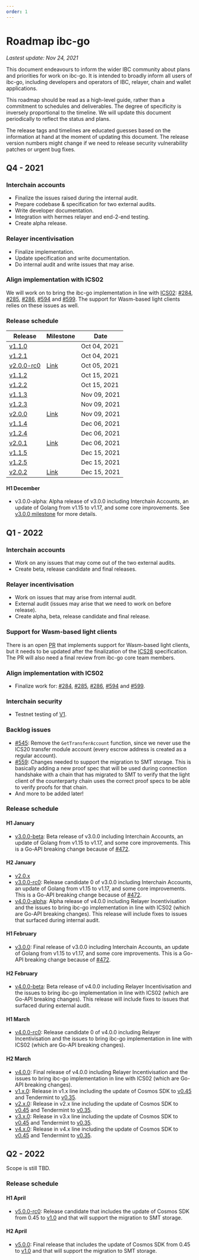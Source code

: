 ```yaml
---
order: 1
---
```


# Roadmap ibc-go

_Lastest update: Nov 24, 2021_

This document endeavours to inform the wider IBC community about plans and priorities for work on ibc-go. It is intended to broadly inform all users of ibc-go, including developers and operators of IBC, relayer, chain and wallet applications.

This roadmap should be read as a high-level guide, rather than a commitment to schedules and deliverables. The degree of specificity is inversely proportional to the timeline. We will update this document periodically to reflect the status and plans.

The release tags and timelines are educated guesses based on the information at hand at the moment of updating this document. The release version numbers might change if we need to release security vulnerability patches or urgent bug fixes.

## Q4 - 2021

### Interchain accounts

- Finalize the issues raised during the internal audit.
- Prepare codebase & specification for two external audits.
- Write developer documentation.
- Integration with hermes relayer and end-2-end testing.
- Create alpha release.

### Relayer incentivisation

- Finalize implementation.
- Update specification and write documentation.
- Do internal audit and write issues that may arise.

### Align implementation with ICS02

We will work on to bring the ibc-go implementation in line with [ICS02](https://github.com/cosmos/ibc/tree/master/spec/core/ics-002-client-semantics): [#284](https://github.com/cosmos/ibc-go/issues/284), [#285](https://github.com/cosmos/ibc-go/issues/285), [#286](https://github.com/cosmos/ibc-go/issues/286), [#594](https://github.com/cosmos/ibc-go/issues/594) and [#599](https://github.com/cosmos/ibc-go/issues/599). The support for Wasm-based light clients relies on these issues as well. 

### Release schedule

|Release|Milestone|Date|
|-------|---------|----|
|[v1.1.0](https://github.com/cosmos/ibc-go/releases/tag/v1.1.1)||Oct 04, 2021|
|[v1.2.1](https://github.com/cosmos/ibc-go/releases/tag/v1.2.1)||Oct 04, 2021|
|[v2.0.0-rc0](https://github.com/cosmos/ibc-go/releases/tag/v2.0.0-rc0)|[Link](https://github.com/cosmos/ibc-go/milestone/3)|Oct 05, 2021|
|[v1.1.2](https://github.com/cosmos/ibc-go/releases/tag/v1.1.2)||Oct 15, 2021|
|[v1.2.2](https://github.com/cosmos/ibc-go/releases/tag/v1.2.2)||Oct 15, 2021|
|[v1.1.3](https://github.com/cosmos/ibc-go/releases/tag/v1.1.3)||Nov 09, 2021|
|[v1.2.3](https://github.com/cosmos/ibc-go/releases/tag/v1.2.3)||Nov 09, 2021|
|[v2.0.0](https://github.com/cosmos/ibc-go/releases/tag/v2.0.0)|[Link](https://github.com/cosmos/ibc-go/milestone/3)|Nov 09, 2021|
|[v1.1.4](https://github.com/cosmos/ibc-go/releases/tag/v1.1.5)||Dec 06, 2021|
|[v1.2.4](https://github.com/cosmos/ibc-go/releases/tag/v1.2.4)||Dec 06, 2021|
|[v2.0.1](https://github.com/cosmos/ibc-go/releases/tag/v2.0.1)|[Link](https://github.com/cosmos/ibc-go/milestone/11)|Dec 06, 2021|
|[v1.1.5](https://github.com/cosmos/ibc-go/releases/tag/v1.1.5)||Dec 15, 2021|
|[v1.2.5](https://github.com/cosmos/ibc-go/releases/tag/v1.2.5)||Dec 15, 2021|
|[v2.0.2](https://github.com/cosmos/ibc-go/releases/tag/v2.0.2)|[Link](https://github.com/cosmos/ibc-go/milestone/20)|Dec 15, 2021|

#### H1 December

- v3.0.0-alpha: Alpha release of v3.0.0 including Interchain Accounts, an update of Golang from v1.15 to v1.17, and some core improvements. See [v3.0.0 milestone](https://github.com/cosmos/ibc-go/milestone/12) for more details.

## Q1 - 2022

### Interchain accounts 

- Work on any issues that may come out of the two external audits.
- Create beta, release candidate and final releases.

### Relayer incentivisation

- Work on issues that may arise from internal audit.
- External audit (issues may arise that we need to work on before release).
- Create alpha, beta, release candidate and final release.

### Support for Wasm-based light clients

There is an open [PR](https://github.com/cosmos/ibc-go/pull/208) that implements support for Wasm-based light clients, but it needs to be updated after the finalization of the [ICS28](https://github.com/cosmos/ibc/tree/master/spec/client/ics-008-wasm-client) specification. The PR will also need a final review from ibc-go core team members.
 
### Align implementation with ICS02

- Finalize work for: [#284](https://github.com/cosmos/ibc-go/issues/284), [#285](https://github.com/cosmos/ibc-go/issues/285), [#286](https://github.com/cosmos/ibc-go/issues/286), [#594](https://github.com/cosmos/ibc-go/issues/594) and [#599](https://github.com/cosmos/ibc-go/issues/599). 

### Interchain security

- Testnet testing of [V1](https://github.com/cosmos/gaia/blob/main/docs/interchain-security.md#v1---full-validator-set).

### Backlog issues

- [#545](https://github.com/cosmos/ibc-go/issues/545): Remove the `GetTransferAccount` function, since we never use the ICS20 transfer module account (every escrow address is created as a regular account).
- [#559](https://github.com/cosmos/ibc-go/issues/559): Changes needed to support the migration to SMT storage. This is basically adding a new proof spec that will be used during connection handshake with a chain that has migrated to SMT to verify that the light client of the counterparty chain uses the correct proof specs to be able to verify proofs for that chain.
- And more to be added later!

### Release schedule

#### H1 January

- [v3.0.0-beta](https://github.com/cosmos/ibc-go/milestone/12): Beta release of v3.0.0 including Interchain Accounts, an update of Golang from v1.15 to v1.17, and some core improvements. This is a Go-API breaking change because of [#472](https://github.com/cosmos/ibc-go/issues/472).

#### H2 January

- [v2.0.x](https://github.com/cosmos/ibc-go/milestone/14)
- [v3.0.0-rc0](https://github.com/cosmos/ibc-go/milestone/12): Release candidate 0 of v3.0.0 including Interchain Accounts, an update of Golang from v1.15 to v1.17, and some core improvements. This is a Go-API breaking change because of [#472](https://github.com/cosmos/ibc-go/issues/472).
- [v4.0.0-alpha](https://github.com/cosmos/ibc-go/milestone/16): Alpha release of v4.0.0 including Relayer Incentivisation and the issues to bring ibc-go implementation in line with ICS02 (which are Go-API breaking changes). This release will include fixes to issues that surfaced during internal audit.

#### H1 February

- [v3.0.0](https://github.com/cosmos/ibc-go/milestone/12): Final release of v3.0.0 including Interchain Accounts, an update of Golang from v1.15 to v1.17, and some core improvements. This is a Go-API breaking change because of [#472](https://github.com/cosmos/ibc-go/issues/472).

#### H2 February

- [v4.0.0-beta](https://github.com/cosmos/ibc-go/milestone/16): Beta release of v4.0.0 including Relayer Incentivisation and the issues to bring ibc-go implementation in line with ICS02 (which are Go-API breaking changes). This release will include fixes to issues that surfaced during external audit.

#### H1 March

- [v4.0.0-rc0](https://github.com/cosmos/ibc-go/milestone/16): Release candidate 0 of v4.0.0 including Relayer Incentivisation and the issues to bring ibc-go implementation in line with ICS02 (which are Go-API breaking changes).

#### H2 March

- [v4.0.0](https://github.com/cosmos/ibc-go/milestone/16): Final release of v4.0.0 including Relayer Incentivisation and the issues to bring ibc-go implementation in line with ICS02 (which are Go-API breaking changes).
- [v1.x.0](https://github.com/cosmos/ibc-go/milestone/17): Release in v1.x line including the update of Cosmos SDK to [v0.45](https://github.com/cosmos/cosmos-sdk/milestone/46) and Tendermint to [v0.35](https://github.com/tendermint/tendermint/releases/tag/v0.35.0).
- [v2.x.0](https://github.com/cosmos/ibc-go/milestone/18): Release in v2.x line including the update of Cosmos SDK to [v0.45](https://github.com/cosmos/cosmos-sdk/milestone/46) and Tendermint to [v0.35](https://github.com/tendermint/tendermint/releases/tag/v0.35.0).
- [v3.x.0](https://github.com/cosmos/ibc-go/milestone/19): Release in v3.x line including the update of Cosmos SDK to [v0.45](https://github.com/cosmos/cosmos-sdk/milestone/46) and Tendermint to [v0.35](https://github.com/tendermint/tendermint/releases/tag/v0.35.0).
- [v4.x.0](https://github.com/cosmos/ibc-go/milestone/22): Release in v4.x line including the update of Cosmos SDK to [v0.45](https://github.com/cosmos/cosmos-sdk/milestone/46) and Tendermint to [v0.35](https://github.com/tendermint/tendermint/releases/tag/v0.35.0).

## Q2 - 2022

Scope is still TBD.

### Release schedule

#### H1 April

- [v5.0.0-rc0](https://github.com/cosmos/ibc-go/milestone/21): Release candidate that includes the update of Cosmos SDK from 0.45 to [v1.0](https://github.com/cosmos/cosmos-sdk/milestone/52) and that will support the migration to SMT storage.

#### H2 April

- [v5.0.0](https://github.com/cosmos/ibc-go/milestone/21): Final release that includes the update of Cosmos SDK from 0.45 to [v1.0](https://github.com/cosmos/cosmos-sdk/milestone/52) and that will support the migration to SMT storage.